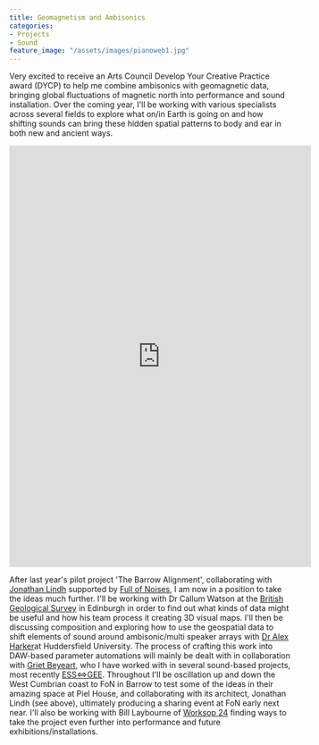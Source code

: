 ```yaml
---
title: Geomagnetism and Ambisonics 
categories:
- Projects
- Sound
feature_image: "/assets/images/pianoweb1.jpg"
---
```


Very excited to receive an Arts Council Develop Your Creative Practice award (DYCP) to help me combine ambisonics with geomagnetic data, bringing global fluctuations of magnetic north into performance and sound installation. Over the coming year, I'll be working with various specialists across several fields to explore what on/in Earth is going on and how shifting sounds can bring these hidden spatial patterns to body and ear in both new and ancient ways.

<iframe src="https://www.instagram.com/p/DHdaV6kNUvu/embed" width="540" height="755" frameborder="0" scrolling="no" allowtransparency="true"></iframe>

After last year's pilot project 'The Barrow Alignment', collaborating with [Jonathan Lindh](@jathanaram) supported by [Full of Noises](https://www.fonfestival.org/), I am now in a position to take the ideas much further. I'll be working with Dr Callum Watson at the [British Geological Survey](https://geomag.bgs.ac.uk/) in Edinburgh in order to find out what kinds of data might be useful and how his team process it creating 3D visual maps. I'll then be discussing composition and exploring how to use the geospatial data to shift elements of sound around ambisonic/multi speaker arrays with [Dr Alex Harker](https://www.alexanderjharker.co.uk/)at Huddersfield University. The process of crafting this work into DAW-based parameter automations will mainly be dealt with in collaboration with [Griet Beyeart](https://www.grietbglass.com/), who I have worked with in several sound-based projects, most recently [ESS<=>GEE](https://essgee1.bandcamp.com/album/airborne). Throughout I'll be oscillation up and down the West Cumbrian coast to FoN in Barrow to test some of the ideas in their amazing space at Piel House, and collaborating with its architect, Jonathan Lindh (see above), ultimately producing a sharing event at FoN early next near. I'll also be working with Bill Laybourne of [Worksop 24](https://www.workshop24.co.uk/) finding ways to take the project even further into performance and future exhibitions/installations.   


